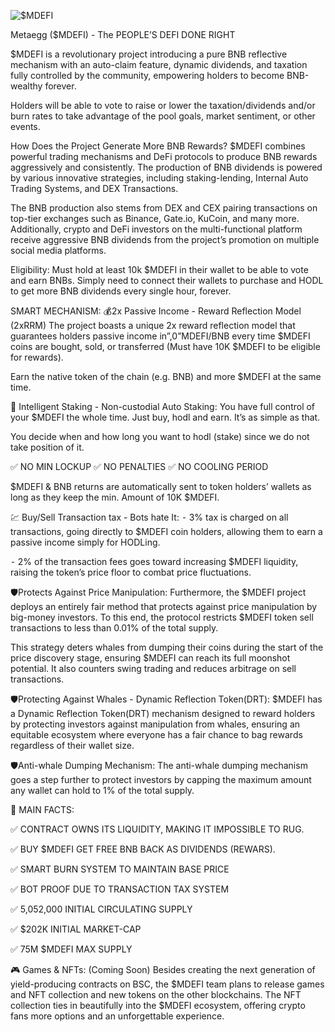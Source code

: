 
![$MDEFI](https://user-images.githubusercontent.com/98596722/188339323-db9fc323-5ca4-4f97-9abc-1f8ccad60db7.png)



Metaegg ($MDEFI) - The PEOPLE’S DEFI DONE RIGHT

$MDEFI is a revolutionary project introducing a pure BNB reflective mechanism with an auto-claim feature, dynamic dividends, and taxation fully controlled by the community, empowering holders to become BNB-wealthy forever.

Holders will be able to vote to raise or lower the taxation/dividends and/or burn rates to take advantage of the pool goals, market sentiment, or other events. 

How Does the Project Generate More BNB Rewards?
$MDEFI combines powerful trading mechanisms and DeFi protocols to produce BNB rewards aggressively and consistently. The production of BNB dividends is powered by various innovative strategies, including staking-lending, Internal Auto Trading Systems, and DEX Transactions.

The BNB production also stems from DEX and CEX pairing transactions on top-tier exchanges such as Binance, Gate.io, KuCoin, and many more. Additionally, crypto and DeFi investors on the multi-functional platform receive aggressive BNB dividends from the project’s promotion on multiple social media platforms.

Eligibility:
Must hold at least 10k $MDEFI in their wallet to be able to vote and earn BNBs. Simply need to connect their wallets to purchase and HODL to get more BNB dividends every single hour, forever.

SMART MECHANISM:
💰2x Passive Income - Reward Reflection Model (2xRRM)
The project boasts a unique 2x reward reflection model that guarantees holders passive income in”,0”MDEFI/BNB every time $MDEFI coins are bought, sold, or transferred (Must have 10K $MDEFI to be eligible for rewards). 

Earn the native token of the chain (e.g. BNB) and more $MDEFI at the same time. 

🧠 Intelligent Staking - Non-custodial Auto Staking: 
You have full control of your $MDEFI the whole time. Just buy, hodl and earn. It’s as simple as that. 

You decide when and how long you want to hodl (stake) since we do not take position of it.

✅ NO MIN LOCKUP
✅ NO PENALTIES
✅ NO COOLING PERIOD

$MDEFI & BNB returns are automatically sent to token holders’ wallets as long as they keep the min. Amount of 10K $MDEFI.

💹 Buy/Sell Transaction tax - Bots hate It:
 ⁃ 3% tax is charged on all transactions, going directly to $MDEFI coin holders, allowing them to earn a passive income simply for HODLing.

 ⁃ 2% of the transaction fees goes toward increasing $MDEFI liquidity, raising the token’s price floor to combat price fluctuations.

🛡Protects Against Price Manipulation:
Furthermore, the $MDEFI project deploys an entirely fair method that protects against price manipulation by big-money investors. To this end, the protocol restricts $MDEFI token sell transactions to less than 0.01% of the total supply.

This strategy deters whales from dumping their coins during the start of the price discovery stage, ensuring $MDEFI can reach its full moonshot potential. It also counters swing trading and reduces arbitrage on sell transactions.

🛡Protecting Against Whales - Dynamic Reflection Token(DRT):
$MDEFI has a Dynamic Reflection Token(DRT) mechanism designed to reward holders by protecting investors against manipulation from whales, ensuring an equitable ecosystem where everyone has a fair chance to bag rewards regardless of their wallet size.

🛡Anti-whale Dumping Mechanism:
The anti-whale dumping mechanism goes a step further to protect investors by capping the maximum amount any wallet can hold to 1% of the total supply.


🥳 MAIN FACTS:

✅  CONTRACT OWNS ITS LIQUIDITY, MAKING IT IMPOSSIBLE TO RUG. 

✅  BUY $MDEFI GET FREE BNB BACK AS DIVIDENDS (REWARS). 

✅  SMART BURN SYSTEM TO MAINTAIN BASE PRICE

✅  BOT PROOF DUE TO TRANSACTION TAX SYSTEM

✅  5,052,000 INITIAL CIRCULATING SUPPLY

✅  $202K INITIAL MARKET-CAP 

✅  75M $MDEFI MAX SUPPLY  


🎮 Games & NFTs: (Coming Soon)
Besides creating the next generation of yield-producing contracts on BSC, the $MDEFI team plans to release games and NFT collection and new tokens on the other blockchains. The NFT collection ties in beautifully into the $MDEFI ecosystem, offering crypto fans more options and an unforgettable experience.
